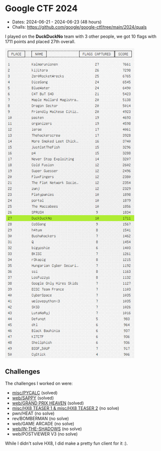 # Google CTF 2024

- Dates: 2024-06-21 - 2024-06-23 (48 hours)
- Challs: https://github.com/google/google-ctf/tree/main/2024/quals

I played on the **DuckDuckNo** team with 3 other people, we got 10 flags with 1711 points and placed 27th overall.

![scoreboard](scoreboard.png?raw=true)

## Challenges

The challenges I worked on were:

- [misc/PYCALC](PYCALC) (solved)
- [web/SAPPY](SAPPY) (solved)
- [web/GRAND PRIX HEAVEN](GRAND%20PRIX%20HEAVEN) (solved)
- [misc/HX8 TEASER 1 & misc/HX8 TEASER 2](HX8) (no solve)
- pwn/HEAT (no solve)
- rev/BOMBERMAN (no solve)
- web/GAME ARCADE (no solve)
- [web/IN-THE-SHADOWS](IN-THE-SHADOWS) (no solve)
- web/POSTVIEWER V3 (no solve)

While I didn't solve HX8, I did make a pretty fun client for it :).
